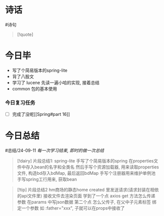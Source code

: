 # 诗话
#诗句 
> [!quote]

# 今日毕
- 写了个简易版本的spring-lite
- 背了八股文
- 学习了 lucene 先读一遍小哈的实现, 接着总结
- common 包的基本使用

### 今日复习任务
- [ ] 完成了没呢[[Spring#part 16]]

# 今日总结
#总结/24-09-11
	*每一次学习结束, 即时的做一次总结*
> [!dairy] 片段总结1: spring-lite
> 手写了个简易版本的spring
> 在properties文件中存入bean的名字和全类名
> 然后手写个资源加载器, 用来读取properties文件, 构造bd存入bdMap, 最后返回bdMap
> 手写个注册器用来维护单例池
> 手写spring工行用来, 获取bean

> [!tip] 片段总结2
> hm商场的静态home
> created 里发送请求(请求封装在相依的api文件里) 接收文件去渲染页面
> 学到了一个点 axios get 方法怎么传递参数 在params 中写json数据
> 第二个点 怎么父传子, 在父中子元素标签 绑定一个参数 如 :father="xxx", 子就可以在props中接收了









